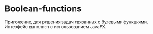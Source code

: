# Boolean-functions
Приложение, для решения задач связанных с булевыми функциями.
Интерфейс выполнен с использованием JavaFX.
